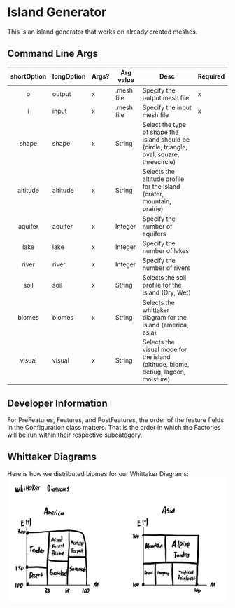 # Island Generator

This is an island generator that works on already created meshes.

## Command Line Args
| shortOption | longOption | Args? | Arg value | Desc | Required |
|:--:|---------------|------|-------|-----|--------|
| o | output | x | .mesh file | Specify the output mesh file | x |
| i | input | x | .mesh file | Specify the input mesh file | x |
| shape | shape | x | String | Select the type of shape the island should be (circle, triangle, oval, square, threecircle) |  |
| altitude | altitude | x | String | Selects the altitude profile for the island (crater, mountain, prairie) |  |
| aquifer | aquifer | x | Integer | Specify the number of aquifers  |  |
| lake | lake | x | Integer | Specify the number of lakes  |  |
| river | river | x | Integer | Specify the number of rivers  |  |
| soil | soil | x | String | Selects the soil profile for the island (Dry, Wet) |  |
| biomes | biomes | x | String | Selects the whittaker diagram for the island (america, asia) |  |
| visual | visual | x | String | Selects the visual mode for the island (altitude, biome, debug, lagoon, moisture) |  |

## Developer Information
For PreFeatures, Features, and PostFeatures, the order of the feature fields in the Configuration class matters. 
That is the order in which the Factories will be run within their respective subcategory. 

## Whittaker Diagrams 

Here is how we distributed biomes for our Whittaker Diagrams:
![Whittaker Diagram](whittaker.png)